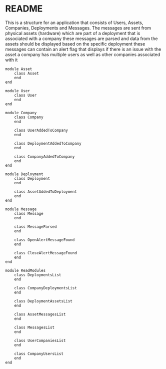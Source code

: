 # README

<p>
This is a structure for an application that consists of Users, Assets, Companies, Deployments and Messages. The messages are sent from physical assets (hardware) which are part of a deployment that is associated with a company these messages are parsed and data from the assets should be displayed based on the specific deployment these messages can contain an alert flag that displays if there is an issue with the asset a company has multiple users as well as other companies associated with it
</p>

```
module Asset
    class Asset
    end
end

module User
    class User
    end
end

module Company
    class Company
    end

    class UserAddedToCompany
    end

    class DeploymentAddedToCompany
    end
    
    class CompanyAddedToCompany
    end
end

module Deployment
    class Deployment
    end

    class AssetAddedToDeployment
    end
end

module Message
    class Message
    end

    class MessageParsed
    end

    class OpenAlertMessageFound
    end

    class CloseAlertMessageFound
    end
end

module ReadModules
    class DeploymentsList
    end

    class CompanyDeploymentsList
    end

    class DeploymentAssetsList
    end
    
    class AssetMessagesList
    end

    class MessagesList
    end

    class UserCompaniesList
    end

    class CompanyUsersList
    end
end
```